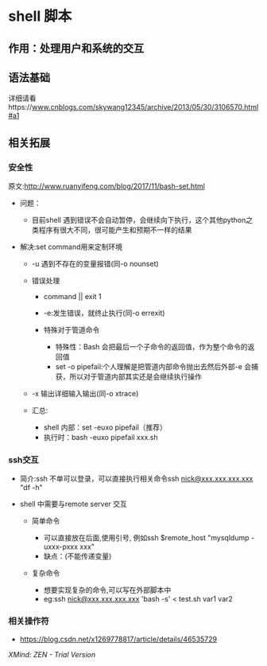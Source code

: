 # shell 脚本

## 作用：处理用户和系统的交互

## 语法基础

详细请看https://www.cnblogs.com/skywang12345/archive/2013/05/30/3106570.html#a1

## 相关拓展

### 安全性

原文:http://www.ruanyifeng.com/blog/2017/11/bash-set.html

- 问题：

	- 目前shell 遇到错误不会自动暂停，会继续向下执行，这个其他python之类程序有很大不同，很可能产生和预期不一样的结果

- 解决:set command用来定制环境

	- -u 遇到不存在的变量报错(同-o nounset)
	- 错误处理

		- command || exit 1
		- -e:发生错误，就终止执行(同-o errexit)
		- 特殊对于管道命令

			- 特殊性：Bash 会把最后一个子命令的返回值，作为整个命令的返回值
			- set -o pipefail:个人理解是把管道内部命令抛出去然后外部-e 会捕获，所以对于管道内部其实还是会继续执行操作

	- -x 输出详细输入输出(同-o xtrace)
	- 汇总:

		- shell 内部：set -euxo pipefail（推荐）
		- 执行时：bash -euxo pipefail xxx.sh

### ssh交互

- 简介:ssh 不单可以登录，可以直接执行相关命令ssh nick@xxx.xxx.xxx.xxx "df -h"
- shell  中需要与remote server 交互

	- 简单命令

		- 可以直接放在后面,使用引号, 例如ssh  $remote_host "mysqldump -uxxx-pxxx xxx"
		-  缺点：(不能传递变量)

	- 复杂命令

		- 想要实现复杂的命令,可以写在外部脚本中
		- eg:ssh nick@xxx.xxx.xxx.xxx 'bash -s' < test.sh var1 var2

### 相关操作符

- https://blog.csdn.net/x1269778817/article/details/46535729

*XMind: ZEN - Trial Version*